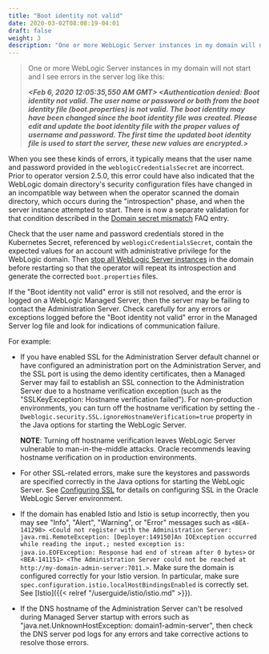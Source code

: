```yaml
---
title: "Boot identity not valid"
date: 2020-03-02T08:08:19-04:01
draft: false
weight: 3
description: "One or more WebLogic Server instances in my domain will not start and I see errors in the server log like this: Boot identity not valid."
---
```


> One or more WebLogic Server instances in my domain will not start and I see errors in the server log like this:
>
> ***<Feb 6, 2020 12:05:35,550 AM GMT> <Critical> <Security> <BEA-090402> <Authentication denied: Boot identity not valid. The user name or password or both from the boot identity file (boot.properties) is not valid. The boot identity may have been changed since the boot identity file was created. Please edit and update the boot identity file with the proper values of username and password. The first time the updated boot identity file is used to start the server, these new values are encrypted.>***

When you see these kinds of errors, it typically means that the user name and password provided in the `weblogicCredentialsSecret` are incorrect. Prior to operator version 2.5.0, this error could have also indicated that the WebLogic domain directory's security configuration files have changed in an incompatible way between when the operator scanned
the domain directory, which occurs during the "introspection" phase, and when the server instance attempted to start. There is now a separate validation for that condition described in the [Domain secret mismatch](../domain-secret-mismatch/) FAQ entry.

Check that the user name and password credentials stored in the Kubernetes Secret, referenced by `weblogicCredentialsSecret`, contain the expected values for an account with administrative privilege for the WebLogic domain.
Then [stop all WebLogic Server instances](https://oracle.github.io/weblogic-kubernetes-operator/userguide/managing-domains/domain-lifecycle/startup/#starting-and-stopping-servers)
in the domain before restarting so that the operator will repeat its introspection and generate the corrected `boot.properties` files.

If the "Boot identity not valid" error is still not resolved, and the error is logged on a WebLogic Managed Server, then the server may be failing to contact the Administration Server. Check carefully for any errors or exceptions logged before the "Boot identity not valid" error in the Managed Server log file and look for indications of communication failure.

For example:

- If you have enabled SSL for the Administration Server default channel or have configured an administration port on the Administration Server, and the SSL port is using the demo identity certificates, then a Managed Server may fail to establish an SSL connection to the Administration Server due to a hostname verification exception (such as the "SSLKeyException: Hostname verification failed"). For non-production environments, you can turn off the hostname verification by setting the `-Dweblogic.security.SSL.ignoreHostnameVerification=true` property in the Java options for starting the WebLogic Server.

  **NOTE**: Turning off hostname verification leaves WebLogic Server vulnerable to man-in-the-middle attacks. Oracle recommends leaving hostname verification on in production environments.

- For other SSL-related errors, make sure the keystores and passwords are specified correctly in the Java options for starting the WebLogic Server. See [Configuring SSL](https://docs.oracle.com/en/middleware/fusion-middleware/weblogic-server/12.2.1.4/secmg/ssl.html#GUID-5274E688-51EC-4A63-A35E-FC718B35C897) for details on configuring SSL in the Oracle WebLogic Server environment.

- If the domain has enabled Istio and Istio is setup incorrectly,
  then you may see "Info", "Alert", "Warning", or "Error" messages such as
  `<BEA-141298> <Could not register with the Administration Server: java.rmi.RemoteException: [Deployer:149150]An IOException occurred while reading the input.; nested exception is: java.io.EOFException: Response had end of stream after 0 bytes>`
  or `<BEA-141151> <The Administration Server could not be reached at http://my-domain-admin-server:7011.>`.
  Make sure the domain is configured correctly for your Istio version. In particular,
  make sure `spec.configuration.istio.localHostBindingsEnabled` is correctly set.
  See [Istio]({{< relref "/userguide/istio/istio.md" >}}).

- If the DNS hostname of the Administration Server can't be resolved during Managed Server startup with errors such as "java.net.UnknownHostException: domain1-admin-server", then check the DNS server pod logs for any errors and take corrective actions to resolve those errors.
